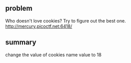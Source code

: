 ## problem  
Who doesn't love cookies? Try to figure out the best one. http://mercury.picoctf.net:6418/
## summary
change the value of cookies name value to 18
